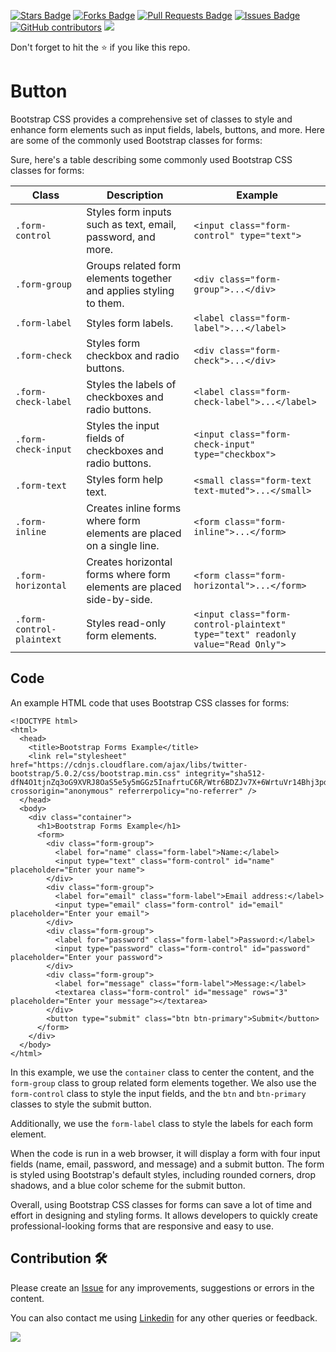 <a href="https://github.com/drshahizan/learn-php/stargazers"><img src="https://img.shields.io/github/stars/drshahizan/learn-php" alt="Stars Badge"/></a>
<a href="https://github.com/drshahizan/learn-php/network/members"><img src="https://img.shields.io/github/forks/drshahizan/learn-php" alt="Forks Badge"/></a>
<a href="https://github.com/drshahizan/learn-php/pulls"><img src="https://img.shields.io/github/issues-pr/drshahizan/learn-php" alt="Pull Requests Badge"/></a>
<a href="https://github.com/drshahizan/learn-php/issues"><img src="https://img.shields.io/github/issues/drshahizan/learn-php" alt="Issues Badge"/></a>
<a href="https://github.com/drshahizan/learn-php/graphs/contributors"><img alt="GitHub contributors" src="https://img.shields.io/github/contributors/drshahizan/learn-php?color=2b9348"></a>
![](https://visitor-badge.glitch.me/badge?page_id=drshahizan/learn-php)

Don't forget to hit the :star: if you like this repo.

# Button
Bootstrap CSS provides a comprehensive set of classes to style and enhance form elements such as input fields, labels, buttons, and more. Here are some of the commonly used Bootstrap classes for forms:

Sure, here's a table describing some commonly used Bootstrap CSS classes for forms:

| Class | Description | Example |
|----------------|----------------|--------------------|
| `.form-control`     | Styles form inputs such as text, email, password, and more. | `<input class="form-control" type="text">` |
| `.form-group`       | Groups related form elements together and applies styling to them. | `<div class="form-group">...</div>`       |
| `.form-label`       | Styles form labels.                                   | `<label class="form-label">...</label>`   |
| `.form-check`       | Styles form checkbox and radio buttons.               | `<div class="form-check">...</div>`       |
| `.form-check-label` | Styles the labels of checkboxes and radio buttons.    | `<label class="form-check-label">...</label>` |
| `.form-check-input` | Styles the input fields of checkboxes and radio buttons. | `<input class="form-check-input" type="checkbox">` |
| `.form-text`        | Styles form help text.                                 | `<small class="form-text text-muted">...</small>` |
| `.form-inline`      | Creates inline forms where form elements are placed on a single line. | `<form class="form-inline">...</form>` |
| `.form-horizontal`  | Creates horizontal forms where form elements are placed side-by-side. | `<form class="form-horizontal">...</form>` |
| `.form-control-plaintext` | Styles read-only form elements. | `<input class="form-control-plaintext" type="text" readonly value="Read Only">` |

## Code
An example HTML code that uses Bootstrap CSS classes for forms:

```
<!DOCTYPE html>
<html>
  <head>
    <title>Bootstrap Forms Example</title>
    <link rel="stylesheet" href="https://cdnjs.cloudflare.com/ajax/libs/twitter-bootstrap/5.0.2/css/bootstrap.min.css" integrity="sha512-dfN4O1tjnZq3oG9XVRJ8OaS5e5y5mGGz5InafrtuC6R/Wtr6BDZJv7X+6WrtuVr14Bhj3pd6svagU6wzUjJGnQ==" crossorigin="anonymous" referrerpolicy="no-referrer" />
  </head>
  <body>
    <div class="container">
      <h1>Bootstrap Forms Example</h1>
      <form>
        <div class="form-group">
          <label for="name" class="form-label">Name:</label>
          <input type="text" class="form-control" id="name" placeholder="Enter your name">
        </div>
        <div class="form-group">
          <label for="email" class="form-label">Email address:</label>
          <input type="email" class="form-control" id="email" placeholder="Enter your email">
        </div>
        <div class="form-group">
          <label for="password" class="form-label">Password:</label>
          <input type="password" class="form-control" id="password" placeholder="Enter your password">
        </div>
        <div class="form-group">
          <label for="message" class="form-label">Message:</label>
          <textarea class="form-control" id="message" rows="3" placeholder="Enter your message"></textarea>
        </div>
        <button type="submit" class="btn btn-primary">Submit</button>
      </form>
    </div>
  </body>
</html>
```

In this example, we use the `container` class to center the content, and the `form-group` class to group related form elements together. We also use the `form-control` class to style the input fields, and the `btn` and `btn-primary` classes to style the submit button.

Additionally, we use the `form-label` class to style the labels for each form element.

When the code is run in a web browser, it will display a form with four input fields (name, email, password, and message) and a submit button. The form is styled using Bootstrap's default styles, including rounded corners, drop shadows, and a blue color scheme for the submit button.

Overall, using Bootstrap CSS classes for forms can save a lot of time and effort in designing and styling forms. It allows developers to quickly create professional-looking forms that are responsive and easy to use.

## Contribution 🛠️
Please create an [Issue](https://github.com/drshahizan/learn-php/issues) for any improvements, suggestions or errors in the content.

You can also contact me using [Linkedin](https://www.linkedin.com/in/drshahizan/) for any other queries or feedback.

![](https://visitor-badge.glitch.me/badge?page_id=drshahizan)
